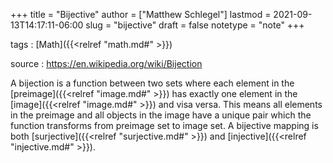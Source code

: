 +++
title = "Bijective"
author = ["Matthew Schlegel"]
lastmod = 2021-09-13T14:17:11-06:00
slug = "bijective"
draft = false
notetype = "note"
+++

tags
: [Math]({{<relref "math.md#" >}})

source
: <https://en.wikipedia.org/wiki/Bijection>

A bijection is a function between two sets where each element in the [preimage]({{<relref "image.md#" >}}) has exactly one element in the [image]({{<relref "image.md#" >}}) and visa versa. This means all elements in the preimage and all objects in the image have a unique pair which the function transforms from preimage set to image set. A bijective mapping is both [surjective]({{<relref "surjective.md#" >}}) and [injective]({{<relref "injective.md#" >}}).
